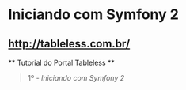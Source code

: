 Iniciando com Symfony 2
=======================

http://tableless.com.br/
-----------------------

** Tutorial do Portal Tableless **

>1º -  *Iniciando com Symfony 2*
